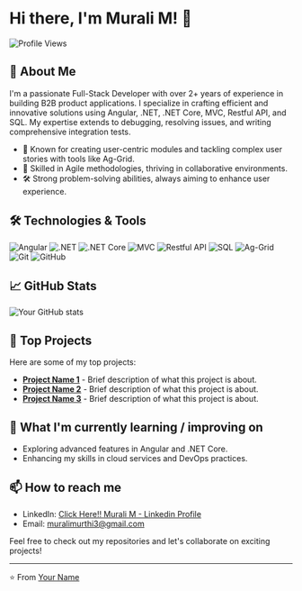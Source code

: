 # Hi there, I'm Murali M! 👋

![Profile Views](https://komarev.com/ghpvc/?username=yourusername&style=flat-square&color=blue)

## 🚀 About Me

I'm a passionate Full-Stack Developer with over 2+ years of experience in building B2B product applications. I specialize in crafting efficient and innovative solutions using Angular, .NET, .NET Core, MVC, Restful API, and SQL. My expertise extends to debugging, resolving issues, and writing comprehensive integration tests.

- 🌟 Known for creating user-centric modules and tackling complex user stories with tools like Ag-Grid.
- 🧠 Skilled in Agile methodologies, thriving in collaborative environments.
- 🛠️ Strong problem-solving abilities, always aiming to enhance user experience.

## 🛠️ Technologies & Tools

![Angular](https://img.shields.io/badge/-Angular-DD0031?style=flat-square&logo=angular&logoColor=white)
![.NET](https://img.shields.io/badge/-.NET-512BD4?style=flat-square&logo=dotnet&logoColor=white)
![.NET Core](https://img.shields.io/badge/-.NET_Core-512BD4?style=flat-square&logo=dotnet&logoColor=white)
![MVC](https://img.shields.io/badge/-MVC-512BD4?style=flat-square&logo=dotnet&logoColor=white)
![Restful API](https://img.shields.io/badge/-Restful_API-512BD4?style=flat-square&logo=rest&logoColor=white)
![SQL](https://img.shields.io/badge/-SQL-4479A1?style=flat-square&logo=sql&logoColor=white)
![Ag-Grid](https://img.shields.io/badge/-Ag_Grid-29B6F6?style=flat-square&logo=ag-grid&logoColor=white)
![Git](https://img.shields.io/badge/-Git-F05032?style=flat-square&logo=git&logoColor=white)
![GitHub](https://img.shields.io/badge/-GitHub-181717?style=flat-square&logo=github&logoColor=white)

## 📈 GitHub Stats

![Your GitHub stats](https://github-readme-stats.vercel.app/api?username=yourusername&show_icons=true&hide_border=true&count_private=true&theme=radical)

## 🔧 Top Projects

Here are some of my top projects:

- [**Project Name 1**](https://github.com/yourusername/project1) - Brief description of what this project is about.
- [**Project Name 2**](https://github.com/yourusername/project2) - Brief description of what this project is about.
- [**Project Name 3**](https://github.com/yourusername/project3) - Brief description of what this project is about.

## 🌱 What I'm currently learning / improving on

- Exploring advanced features in Angular and .NET Core.
- Enhancing my skills in cloud services and DevOps practices.

## 📫 How to reach me

- LinkedIn: [Click Here!! Murali M - Linkedin Profile](https://www.linkedin.com/in/murali-m-1216601ab/)
- Email: muralimurthi3@gmail.com

Feel free to check out my repositories and let's collaborate on exciting projects!

---

⭐️ From [Your Name](https://github.com/yourusername)
